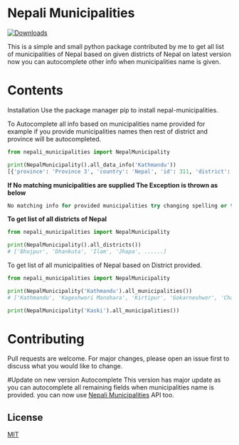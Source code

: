 # Nepali Municipalities
[![Downloads](https://static.pepy.tech/personalized-badge/nepali-municipality?period=total&units=international_system&left_color=black&right_color=yellowgreen&left_text=Downloads)](https://pepy.tech/project/nepali-municipality)


This is a simple and small python package contributed by me to get all list of municipalities of Nepal based on given districts of Nepal on latest version now you can autocomplete other info when municipalities name is given.

# Contents
Installation
Use the package manager pip to install nepal-municipalities.


To Autocomplete all info based on municipalities name provided
for example if you provide municipalities names then rest of district and province will be autocompleted.

```python
from nepali_municipalities import NepalMunicipality

print(NepalMunicipality().all_data_info('Kathmandu'))
[{'province': 'Province 3', 'country': 'Nepal', 'id': 311, 'district': 'Kathmandu', 'name': 'Kathmandu'}]
```

**If No matching municipalities are supplied The Exception is thrown as below**
``` python
No matching info for provided municipalities try changing spelling or try another name.
```



**To get list of all districts of Nepal**

```python
from nepali_municipalities import NepalMunicipality

print(NepalMunicipality().all_districts())
# ['Bhojpur', 'Dhankuta', 'Ilam', 'Jhapa', ......]

```

To get list of all municipalities of Nepal based on District provided.

```python
from nepali_municipalities import NepalMunicipality

print(NepalMunicipality('Kathmandu').all_municipalities())
# ['Kathmandu', 'Kageshwori Manohara', 'Kirtipur', 'Gokarneshwor', 'Chandragiri', 'Tokha', 'Tarkeshwor', 'Dakchinkali', 'Nagarjun', 'Budhanilkantha', 'Shankharapur']

print(NepalMunicipality('Kaski').all_municipalities())
```


# Contributing
Pull requests are welcome. For major changes, please open an issue first to discuss what you would like to change.

#Update on new version
Autocomplete 
This version has major update as you can autocomplete all remaining fields when municipalities name is provided.
you can now use [Nepali Municipalities](https://nepali-municipalities.herokuapp.com/api/docs/) API too.


## License
[MIT](https://choosealicense.com/licenses/mit/)
